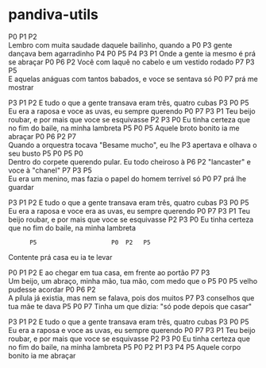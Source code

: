 # pandiva-utils

P0                     P1               P2                
Lembro com muita saudade daquele bailinho, quando a 
      P0                P3
gente dançava bem agarradinho
                 P4                 P0    P5 P4 P3 P1
Onde a gente ia mesmo é prá se abraçar
P0                 P6                 P2
Você com laquê no cabelo e um vestido rodado
           P7                 P3                   P5     
E aquelas anáguas com tantos babados, e voce se sentava só
             P0   P7
 prá me mostrar

  P3                    P1                        P2
 E tudo o que a gente transava eram três, quatro cubas
           P3             P0                 P5
Eu era a raposa e voce as uvas, eu sempre querendo
               P0  P7     P3                   P1
Teu beijo roubar, e por mais que voce se esquivasse
             P2               P3                  P0
Eu tinha certeza que no fim do baile, na minha lambreta
               P5            P0     P5
Aquele broto bonito ia me abraçar
P0                   P6            P2                P7  
Quando a orquestra tocava "Besame mucho", eu lhe 
                 P3
apertava e olhava o seu busto
            P5             P0   P5   P0                  
Dentro do corpete querendo pular.   Eu todo cheiroso à 
   P6                    P2
"lancaster" e voce à "chanel"
         P7                 P3                P5         
Eu era um menino, mas fazia o papel do homem terrível só 
         P0    P7
prá lhe guardar

 P3                    P1                        P2
 E tudo o que a gente transava eram três, quatro cubas
           P3             P0                 P5
Eu era a raposa e voce era as uvas, eu sempre querendo
               P0  P7     P3                   P1
Teu beijo roubar, e por mais que voce se esquivasse
             P2               P3                  P0
Eu tinha certeza que no fim do baile, na minha lambreta

          P5                     P0  P2   P5
Contente prá casa eu ia te levar

P0           P1                           P2
E ao chegar em tua casa, em frente ao portão
              P7                    P3                 
Um beijo, um abraço, minha mão, tua mão, com medo que o 
P5                P0     P5
velho pudesse acordar
P0             P6                 P2                     
A pílula já existia, mas nem se falava, pois dos muitos 
   P7                    P3
conselhos que tua mãe te dava
              P5                           P0    P7
Tinha um que dizia: "só pode depois que casar"

 P3                    P1                        P2
 E tudo o que a gente transava eram três, quatro cubas
           P3             P0                 P5
Eu era a raposa e voce as uvas, eu sempre querendo
               P0  P7     P3                   P1
Teu beijo roubar, e por mais que voce se esquivasse
             P2               P3                  P0
Eu tinha certeza que no fim do baile, na minha lambreta
        P5                    P0 P2  P1 P3 P4 P5
Aquele corpo bonito ia me abraçar
